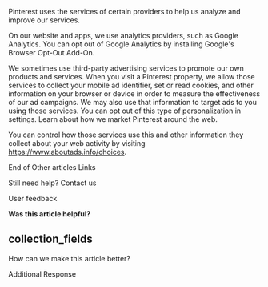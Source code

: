 Pinterest uses the services of certain providers to help us analyze and improve our services.

On our website and apps, we use analytics providers, such as Google Analytics. You can opt out of Google Analytics by installing Google's Browser Opt-Out Add-On.

We sometimes use third-party advertising services to promote our own products and services. When you visit a Pinterest property, we allow those services to collect your mobile ad identifier, set or read cookies, and other information on your browser or device in order to measure the effectiveness of our ad campaigns. We may also use that information to target ads to you using those services. You can opt out of this type of personalization in settings. Learn about how we market Pinterest around the web.

You can control how those services use this and other information they collect about your web activity by visiting https://www.aboutads.info/choices.

End of Other articles Links

Still need help? Contact us

User feedback

**Was this article helpful?**

 

collection\_fields
------------------

How can we make this article better?

Additional Response